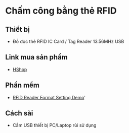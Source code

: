 # Chấm công bằng thẻ RFID
## Thiết bị
- Đồ đọc thẻ RFID IC Card / Tag Reader 13.56MHz USB

## Link mua sản phẩm
- [HShop](https://hshop.vn/products/do-doc-the-rfid-13-3mhzusb)

## Phần mềm
- [RFID Reader Format Setting Demo](https://www.mediafire.com/file/7v8s2lxvixyz12p/%255BHshop.vn%255D_Format_Setting_Demo.zip/file)'

## Cách sài
- Cắm USB thiết bị PC/Laptop rùi sử dụng
